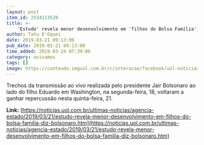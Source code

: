 ```yaml
---
layout: post
item_id: 2534113520
title: >-
    'Estudo' revela menor desenvolvimento em 'filhos do Bolsa Família', diz Bolsonaro
author: Tatu D'Oquei
date: 2019-03-21 09:13:00
pub_date: 2019-03-21 09:13:00
time_added: 2019-03-24 07:39:06
category: avisamos
tags: []
image: https://conteudo.imguol.com.br/c/interacao/facebook/uol-noticias-600px.jpg
---
```


Trechos da transmissão ao vivo realizada pelo presidente Jair Bolsonaro ao lado do filho Eduardo em Washington, na segunda-feira, 18, voltaram a ganhar repercussão nesta quinta-feira, 21.

**Link:** [https://noticias.uol.com.br/ultimas-noticias/agencia-estado/2019/03/21/estudo-revela-menor-desenvolvimento-em-filhos-do-bolsa-familia-diz-bolsonaro.htm](https://noticias.uol.com.br/ultimas-noticias/agencia-estado/2019/03/21/estudo-revela-menor-desenvolvimento-em-filhos-do-bolsa-familia-diz-bolsonaro.htm)


